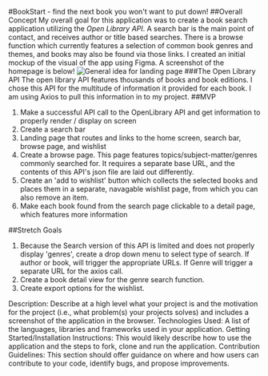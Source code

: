 #BookStart - find the next book you won't want to put down!
##Overall Concept
My overall goal for this application was to create a book search application utilizing the *Open Library API*. A search bar is the main point of contact, and receives author or title based searches. There is a browse function which currently features a selection of common book genres and themes, and books may also be found via those links. 
I created an initial mockup of the visual of the app using Figma. 
A screenshot of the homepage is below!
![General idea for landing page](https://file%2B.vscode-resource.vscode-cdn.net/Users/yaelkaufman/Downloads/IMG_5BFA53FCDC1F-1.jpeg?version%3D1677507243082)
###The Open Library API
The open library API features thousands of books and book editions. I chose this API for the multitude of information it provided for each book. I am using Axios to pull this information in to my project.
##MVP
1. Make a successful API call to the OpenLibrary API and get information to properly render / display on screen
2. Create a search bar
3. Landing page that routes and links to the home screen, search bar, browse page, and wishlist
4. Create a browse page. This page features topics/subject-matter/genres commonly searched for. It requires a separate base URL, and the contents of this API's json file are laid out differently.
5. Create an 'add to wishlist' button which collects the selected books and places them in a separate, navagable wishlist page, from which you can also remove an item.
6. Make each book found from the search page clickable to a detail page, which features more information

##Stretch Goals
1. Because the Search version of this API is limited and does not properly display 'genres', create a drop down menu to select type of search. If author or book, will trigger the appropriate URLs. If Genre will trigger a separate URL for the axios call.
2. Create a book detail view for the genre search function.
3. Create export options for the wishlist.

Description: Describe at a high level what your project is and the motivation for the project (i.e., what problem(s) your projects solves) and includes a screenshot of the application in the browser.
 Technologies Used: A list of the languages, libraries and frameworks used in your application.
 Getting Started/Installation Instructions: This would likely describe how to use the application and the steps to fork, clone and run the application.
 Contribution Guidelines: This section should offer guidance on where and how users can contribute to your code, identify bugs, and propose improvements.